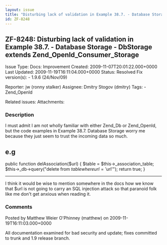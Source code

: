 ```yaml
---
layout: issue
title: "Disturbing lack of validation in Example 38.7. - Database Storage -  DbStorage extends Zend_OpenId_Consumer_Storage"
id: ZF-8248
---
```


ZF-8248: Disturbing lack of validation in Example 38.7. - Database Storage - DbStorage extends Zend\_OpenId\_Consumer\_Storage
------------------------------------------------------------------------------------------------------------------------------

 Issue Type: Docs: Improvement Created: 2009-11-07T20:01:22.000+0000 Last Updated: 2009-11-19T16:11:04.000+0000 Status: Resolved Fix version(s): - 1.9.6 (24/Nov/09)
 
 Reporter:  jw (ronny stalker)  Assignee:  Dmitry Stogov (dmitry)  Tags: - Zend\_OpenId
 
 Related issues: 
 Attachments: 
### Description

I must admit I am not wholly familiar with either Zend\_Db or Zend\_OpenId, but the code examples in Example 38.7. Database Storage worry me because they just seem to trust the incoming data so much.

e.g
---

public function delAssociation($url) { $table = $this->\_association\_table; $this->\_db->query("delete from $table where url = '$url'"); return true; }

- - - - - -

I think it would be wise to mention somewhere in the docs how we know that $url is not going to carry an SQL injection attack so that paranoid folk like me don't get anxious when reading it.

 

 

### Comments

Posted by Matthew Weier O'Phinney (matthew) on 2009-11-19T16:11:03.000+0000

All documentation examined for bad security and update; fixes committed to trunk and 1.9 release branch.

 

 